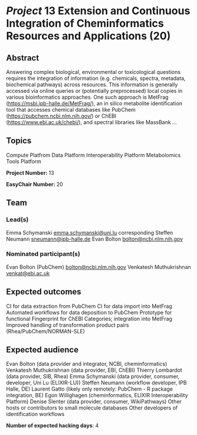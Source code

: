 # *Project* 13 Extension and Continuous Integration of Cheminformatics Resources and Applications (20)

## Abstract

Answering complex biological, environmental or toxicological questions requires the integration of information (e.g. chemicals, spectra, metadata, biochemical pathways) across resources. This information is generally accessed via online queries or (potentially preprocessed) local copies in various bioinformatics approaches. One such approach is MetFrag (https://msbi.ipb-halle.de/MetFrag/), an in silico metabolite identification tool that accesses chemical databases like PubChem (https://pubchem.ncbi.nlm.nih.gov/) or ChEBI (https://www.ebi.ac.uk/chebi/), and spectral libraries like MassBank ...

## Topics

Compute Platfrom
 Data Platform
 Interoperability Platform
 Metabolomics
 Tools Platform

**Project Number:** 13



**EasyChair Number:** 20

## Team

### Lead(s)

Emma Schymanski emma.schymanski@uni.lu corresponding
 Steffen Neumann sneumann@ipb-halle.de
 Evan Bolton bolton@ncbi.nlm.nih.gov

### Nominated participant(s)

Evan Bolton (PubChem) <bolton@ncbi.nlm.nih.gov>
 Venkatesh Muthukrishnan <venkat@ebi.ac.uk>

## Expected outcomes

CI for data extraction from PubChem
 CI for data import into MetFrag
 Automated workflows for data deposition to PubChem
 Prototype for functional Fingerprint for ChEBI Categories; integration into MetFrag
 Improved handling of transformation product pairs (Rhea/PubChem/NORMAN-SLE)

## Expected audience

Evan Bolton (data provider and integrator, NCBI, cheminformatics)
 Venkatesh Muthukrishnan (data provider, EBI, ChEBI)
 Thierry Lombardot (data provider, SIB, Rhea)
 Emma Schymanski (data provider, consumer, developer, Uni Lu (ELIXIR-LU))
 Steffen Neumann (workflow developer, IPB Halle, DE)
 Laurent Gatto (likely only remotely: PubChem - R package integration, BE)
 Egon Willighagen (cheminformatics, ELIXIR Interoperability Platform)
 Denise Slenter (data provider, consumer, WikiPathways)
 Other hosts or contributors to small molecule databases
 Other developers of identification workflows

**Number of expected hacking days**: 4

